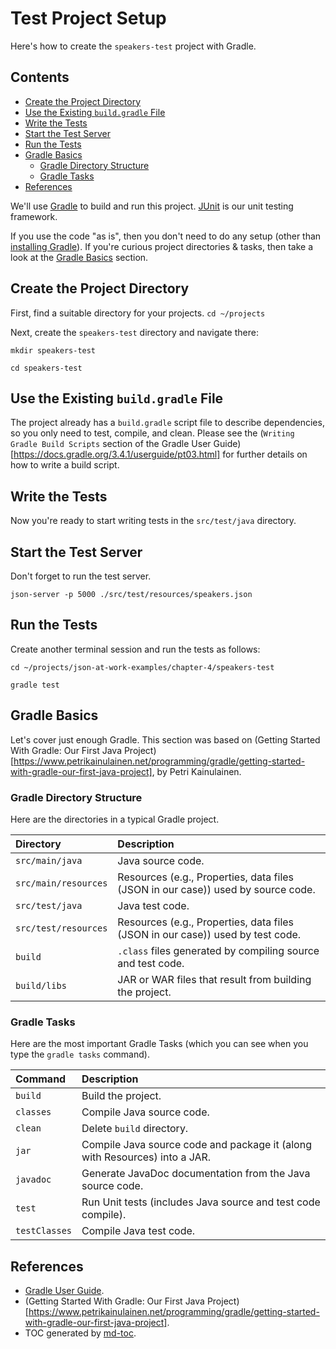 Test Project Setup
==================
Here's how to create the `speakers-test` project with Gradle.

## Contents
- [Create the Project Directory](#create-the-project-directory)
- [Use the Existing `build.gradle` File](#use-the-existing-buildgradle-file)
- [Write the Tests](#write-the-tests)
- [Start the Test Server](#start-the-test-server)
- [Run the Tests](#run-the-tests)
- [Gradle Basics](#gradle-basics)
    - [Gradle Directory Structure](#gradle-directory-structure)
    - [Gradle Tasks](#gradle-tasks)
- [References](#references)

We'll use [Gradle](http://www.gradle.org) to build and run this project. [JUnit](http://junit.org) is our unit testing framework.

If you use the code "as is", then you don't need to do any setup (other than [installing Gradle](https://github.com/tmarrs/json-at-work-examples/tree/master/appendix-a#install-gradle)).
If you're curious project directories & tasks, then take a look at the [Gradle Basics](#gradle-basics) section.


## Create the Project Directory
First, find a suitable directory for your projects.
`cd ~/projects`

Next, create the `speakers-test` directory and navigate there:
```
mkdir speakers-test

cd speakers-test
```

## Use the Existing `build.gradle` File
The project already has a ```build.gradle``` script file to describe dependencies, so you only need to test, compile, and clean. Please see the (`Writing Gradle Build Scripts` section of the Gradle User Guide)[https://docs.gradle.org/3.4.1/userguide/pt03.html] for further details on how to write a build script.


## Write the Tests
Now you're ready to start writing tests in the `src/test/java` directory.


## Start the Test Server
Don't forget to run the test server.
```
json-server -p 5000 ./src/test/resources/speakers.json
```


## Run the Tests
Create another terminal session and run the tests as follows:
```
cd ~/projects/json-at-work-examples/chapter-4/speakers-test

gradle test
```


## Gradle Basics 
Let's cover just enough Gradle. This section was based on (Getting Started With Gradle: Our First Java Project)[https://www.petrikainulainen.net/programming/gradle/getting-started-with-gradle-our-first-java-project], by Petri Kainulainen.

### Gradle Directory Structure 
Here are the directories in a typical Gradle project.

| Directory            | Description                                                                      |
|:---------------------|:---------------------------------------------------------------------------------|
| `src/main/java`      | Java source code.                                                                |
| `src/main/resources` | Resources (e.g., Properties, data files (JSON in our case)) used by source code. |
| `src/test/java`      | Java test code.                                                                  |
| `src/test/resources` | Resources (e.g., Properties, data files (JSON in our case)) used by test code.   |
| `build`              | `.class` files generated by compiling source and test code.                      |
| `build/libs`         | JAR or WAR files that result from building the project.                          |

### Gradle Tasks 
Here are the most important Gradle Tasks (which you can see when you type the `gradle tasks` command).

| Command       | Description                                                                |
|:--------------|:---------------------------------------------------------------------------|
| `build`       | Build the project.                                                         |
| `classes`     | Compile Java source code.                                                  |
| `clean`       | Delete `build` directory.                                                  |
| `jar`         | Compile Java source code and package it (along with Resources) into a JAR. |
| `javadoc`     | Generate JavaDoc documentation from the Java source code.                  |
| `test`        | Run Unit tests (includes Java source and test code compile).               |
| `testClasses` | Compile Java test code.                                                    |


## References
* [Gradle User Guide](https://docs.gradle.org/3.4.1/userguide/userguide.html).
* (Getting Started With Gradle: Our First Java Project)[https://www.petrikainulainen.net/programming/gradle/getting-started-with-gradle-our-first-java-project].
* TOC generated by [md-toc](https://www.npmjs.com/package/md-toc).
